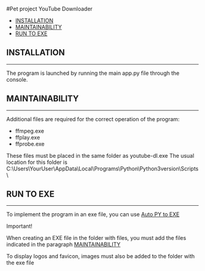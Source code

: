#Pet project YouTube Downloader

- [INSTALLATION](#installation)
- [MAINTAINABILITY](#maintainability)
- [RUN TO EXE](#run-to-exe)


## INSTALLATION
___
The program is launched by running the main app.py file through the console.

## MAINTAINABILITY
___
Additional files are required for the correct operation of the program:
* ffmpeg.exe
* ffplay.exe
* ffprobe.exe

These files must be placed in the same folder as youtube-dl.exe
The usual location for this folder is C:\Users\YourUser\AppData\Local\Programs\Python\Python3version\Scripts\

## RUN TO EXE
___
To implement the program in an exe file, you can use [Auto PY to EXE](https://pypi.org/project/auto-py-to-exe/)

Important!

When creating an EXE file in the folder with files, you must add the files indicated in the paragraph [MAINTAINABILITY](#maintainability)

To display logos and favicon, images must also be added to the folder with the exe file